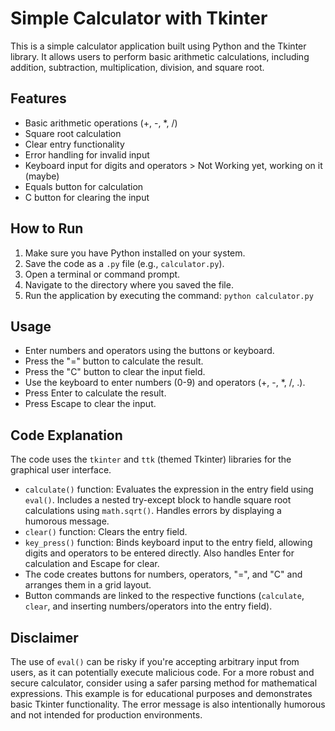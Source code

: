 # Simple Calculator with Tkinter

This is a simple calculator application built using Python and the Tkinter library. It allows users to perform basic arithmetic calculations, including addition, subtraction, multiplication, division, and square root.

## Features

*   Basic arithmetic operations (+, -, \*, /)
*   Square root calculation
*   Clear entry functionality
*   Error handling for invalid input
*   Keyboard input for digits and operators > Not Working yet, working on it (maybe)
*   Equals button for calculation
*   C button for clearing the input

## How to Run

1.  Make sure you have Python installed on your system.
2.  Save the code as a `.py` file (e.g., `calculator.py`).
3.  Open a terminal or command prompt.
4.  Navigate to the directory where you saved the file.
5.  Run the application by executing the command: `python calculator.py`

## Usage

*   Enter numbers and operators using the buttons or keyboard.
*   Press the "=" button to calculate the result.
*   Press the "C" button to clear the input field.
*   Use the keyboard to enter numbers (0-9) and operators (+, -, \*, /, .).
*   Press Enter to calculate the result.
*   Press Escape to clear the input.

## Code Explanation

The code uses the `tkinter` and `ttk` (themed Tkinter) libraries for the graphical user interface.

*   `calculate()` function: Evaluates the expression in the entry field using `eval()`. Includes a nested try-except block to handle square root calculations using `math.sqrt()`.  Handles errors by displaying a humorous message.
*   `clear()` function: Clears the entry field.
*   `key_press()` function: Binds keyboard input to the entry field, allowing digits and operators to be entered directly.  Also handles Enter for calculation and Escape for clear.
*   The code creates buttons for numbers, operators, "=", and "C" and arranges them in a grid layout.
*   Button commands are linked to the respective functions (`calculate`, `clear`, and inserting numbers/operators into the entry field).

## Disclaimer

The use of `eval()` can be risky if you're accepting arbitrary input from users, as it can potentially execute malicious code.  For a more robust and secure calculator, consider using a safer parsing method for mathematical expressions.  This example is for educational purposes and demonstrates basic Tkinter functionality.  The error message is also intentionally humorous and not intended for production environments.
